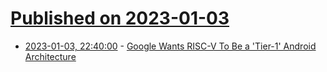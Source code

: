 # [Published on 2023-01-03](index.md)

* [2023-01-03, 22:40:00](https://tech.slashdot.org/story/23/01/03/2146225/google-wants-risc-v-to-be-a-tier-1-android-architecture?utm_source=rss1.0mainlinkanon&utm_medium=feed) - [Google Wants RISC-V To Be a 'Tier-1' Android Architecture](https://tech.slashdot.org/story/23/01/03/2146225/google-wants-risc-v-to-be-a-tier-1-android-architecture?utm_source=rss1.0mainlinkanon&utm_medium=feed)
